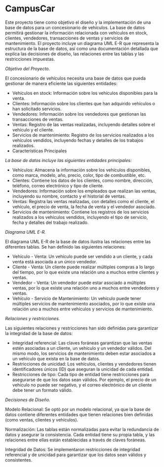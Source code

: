 # CampusCar
Este proyecto tiene como objetivo el diseño y la implementación de una base de datos para un concesionario de vehículos. La base de datos permitirá gestionar la información relacionada con vehículos en stock, clientes, vendedores, transacciones de ventas y servicios de mantenimiento. El proyecto incluye un diagrama UML E-R que representa la estructura de la base de datos, así como una documentación detallada que explica las decisiones de diseño, las relaciones entre las tablas y las restricciones impuestas.

*Objetivo del Proyecto.*

El concesionario de vehículos necesita una base de datos que pueda gestionar de manera eficiente las siguientes entidades:

- Vehículos en stock: Información sobre los vehículos disponibles para la venta.
- Clientes: Información sobre los clientes que han adquirido vehículos o han solicitado servicios.
- Vendedores: Información sobre los vendedores que gestionan las transacciones de ventas.
- Ventas: Registro de las ventas realizadas, incluyendo detalles sobre el vehículo y el cliente.
- Servicios de mantenimiento: Registro de los servicios realizados a los vehículos vendidos, incluyendo fechas y detalles de los trabajos realizados.
- Características Principales
  
*La base de datos incluye las siguientes entidades principales:*

- Vehículos: Almacena la información sobre los vehículos disponibles, como marca, modelo, año, precio, color, tipo de combustible, etc.
- Clientes: Contiene los datos de los clientes, como nombre, dirección, teléfono, correo electrónico y tipo de cliente.
- Vendedores: Información sobre los empleados que realizan las ventas, incluyendo su nombre, contacto y el historial de ventas.
- Ventas: Registra las ventas realizadas, con detalles como el cliente, el vehículo, el precio de venta, la fecha de venta y el vendedor asociado.
- Servicios de mantenimiento: Contiene los registros de los servicios realizados a los vehículos vendidos, incluyendo el tipo de servicio, fecha y detalles del trabajo realizado.
  
*Diagrama UML E-R.*

El diagrama UML E-R de la base de datos ilustra las relaciones entre las diferentes tablas. Se han definido las siguientes relaciones:

- Vehículo - Venta: Un vehículo puede ser vendido a un cliente, y cada venta está asociada a un único vendedor.
- Cliente - Venta: Un cliente puede realizar múltiples compras a lo largo del tiempo, por lo que existe una relación uno a muchos entre clientes y ventas.
- Vendedor - Venta: Un vendedor puede estar asociado a múltiples ventas, por lo que existe una relación uno a muchos entre vendedores y ventas.
- Vehículo - Servicio de Mantenimiento: Un vehículo puede tener múltiples servicios de mantenimiento asociados, por lo que existe una relación uno a muchos entre vehículos y servicios de mantenimiento.

*Relaciones y restricciones.*

Las siguientes relaciones y restricciones han sido definidas para garantizar la integridad de la base de datos:

- Integridad referencial: Las claves foráneas garantizan que las ventas estén asociadas a un cliente, un vehículo y un vendedor válidos. Del mismo modo, los servicios de mantenimiento deben estar asociados a un vehículo que exista en la base de datos.
- Restricciones de unicidad: Los vehículos, clientes y vendedores tienen identificadores únicos (ID) que aseguran la unicidad de cada entidad.
- Restricciones de tipo: Cada tipo de entidad tiene restricciones para asegurarse de que los datos sean válidos. Por ejemplo, el precio de un vehículo no puede ser negativo, y el correo electrónico de un cliente debe tener un formato válido.


*Decisiones de Diseño.*

Modelo Relacional: Se optó por un modelo relacional, ya que la base de datos contiene diferentes entidades que tienen relaciones bien definidas (como ventas, clientes y vehículos).

Normalización: Las tablas están normalizadas para evitar la redundancia de datos y asegurar la consistencia. Cada entidad tiene su propia tabla, y las relaciones entre ellas están establecidas a través de claves foráneas.

Integridad de Datos: Se implementaron restricciones de integridad referencial y de unicidad para garantizar que los datos sean válidos y consistentes.
